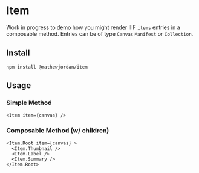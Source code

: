 # Item

Work in progress to demo how you might render IIIF `items` entries in a composable method. Entries can be of type `Canvas` `Manifest` or `Collection`.

## Install

```
npm install @mathewjordan/item
```

## Usage

### Simple Method
```
<Item item={canvas} />
```


### Composable Method (w/ children)
```
<Item.Root item={canvas} >
  <Item.Thumbnail />
  <Item.Label />
  <Item.Summary />
</Item.Root>
```
